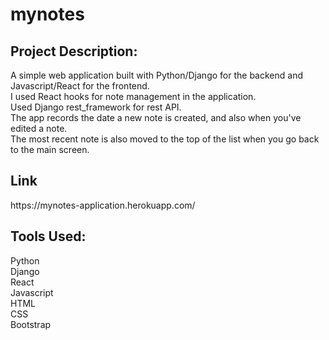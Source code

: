# mynotes

<h2>Project Description:</h2>
A simple web application built with Python/Django for the backend and Javascript/React for the frontend.<br/>
I used React hooks for note management in the application.<br/>
Used Django rest_framework for rest API.<br/>
The app records the date a new note is created, and also when you've edited a note.<br/>
The most recent note is also moved to the top of the list when you go back to the main screen.<br/>

<h2>Link</h2>
https://mynotes-application.herokuapp.com/
<h2>Tools Used:</h2>
Python <br/>
Django <br/>
React <br/>
Javascript <br/>
HTML <br/>
CSS <br/>
Bootstrap <br/>
